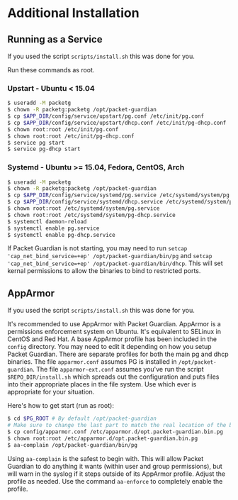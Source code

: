 # Additional Installation

## Running as a Service

If you used the script `scripts/install.sh` this was done for you.

Run these commands as root.

### Upstart - Ubuntu < 15.04

```bash
$ useradd -M packetg
$ chown -R packetg:packetg /opt/packet-guardian
$ cp $APP_DIR/config/service/upstart/pg.conf /etc/init/pg.conf
$ cp $APP_DIR/config/service/upstart/dhcp.conf /etc/init/pg-dhcp.conf
$ chown root:root /etc/init/pg.conf
$ chown root:root /etc/init/pg-dhcp.conf
$ service pg start
$ service pg-dhcp start
```

### Systemd - Ubuntu >= 15.04, Fedora, CentOS, Arch

```bash
$ useradd -M packetg
$ chown -R packetg:packetg /opt/packet-guardian
$ cp $APP_DIR/config/service/systemd/pg.service /etc/systemd/system/pg.service
$ cp $APP_DIR/config/service/systemd/dhcp.service /etc/systemd/system/pg-dhcp.service
$ chown root:root /etc/systemd/system/pg.service
$ chown root:root /etc/systemd/system/pg-dhcp.service
$ systemctl daemon-reload
$ systemctl enable pg.service
$ systemctl enable pg-dhcp.service
```

If Packet Guardian is not starting, you may need to run `setcap 'cap_net_bind_service=+ep' /opt/packet-guardian/bin/pg` and `setcap 'cap_net_bind_service=+ep' /opt/packet-guardian/bin/dhcp`. This will set kernal permissions to allow the binaries to bind to restricted ports.

## AppArmor

If you used the script `scripts/install.sh` this was done for you.

It's recommended to use AppArmor with Packet Guardian. AppArmor is a permissions enforcement system on Ubuntu. It's equivalent to SELinux in CentOS and Red Hat. A base AppArmor profile has been included in the `config` directory. You may need to edit it depending on how you setup Packet Guardian. There are separate profiles for both the main pg and dhcp binaries. The file `apparmor.conf` assumes PG is installed in `/opt/packet-guardian`. The file `apparmor-ext.conf` assumes you've run the script `$REPO_DIR/install.sh` which spreads out the configuration and puts files into their appropriate places in the file system. Use which ever is appropriate for your situation.

Here's how to get start (run as root):

```bash
$ cd $PG_ROOT # By default /opt/packet-guardian
# Make sure to change the last part to match the real location of the binary
$ cp config/apparmor.conf /etc/apparmor.d/opt.packet-guardian.bin.pg
$ chown root:root /etc/apparmor.d/opt.packet-guardian.bin.pg
$ aa-complain /opt/packet-guardian/bin/pg
```

Using `aa-complain` is the safest to begin with. This will allow Packet Guardian to do anything it wants (within user and group permissions), but will warn in the syslog if it steps outside of its AppArmor profile. Adjust the profile as needed. Use the command `aa-enforce` to completely enable the profile.
